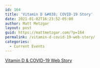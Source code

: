 ```yaml
---
id: 164
title: 'Vitamin D &#038; COVID-19 Story'
date: 2021-01-02T16:23:52-05:00
author: Matt Metzgar
layout: post
guid: https://mattmetzgar.com/?p=164
permalink: /vitamin-d-covid-19-web-story/
categories:
  - Current Events
---
```

<div class="wp-block-web-stories-embed web-stories-embed alignnone">
  <div class="wp-block-embed__wrapper" style="--aspect-ratio: 1.666667; --width: 360px; --height: 600px">
    <amp-story-player> <a
						href="https://mattmetzgar.com/web-stories/vitamin-d-%26-covid-19/"
						style="--story-player-poster: url(https://mattmetzgar.com/wp-content/uploads/2021/01/vitd3-1-640x853.jpg)"> Vitamin D & COVID-19 Web Story </a> </amp-story-player>
  </div>
</div>